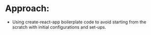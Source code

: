 # Approach:


- Using create-react-app boilerplate code to avoid starting from the scratch with initial configurations and set-ups.